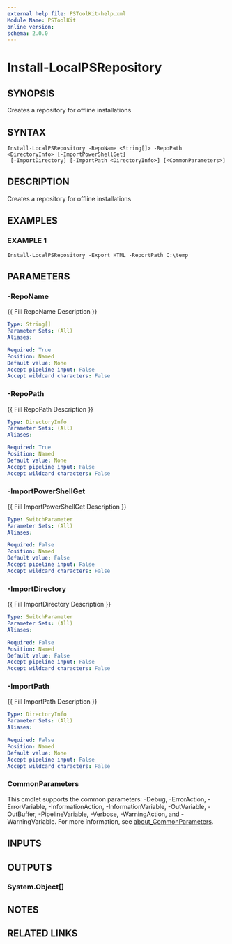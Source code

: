 ```yaml
---
external help file: PSToolKit-help.xml
Module Name: PSToolKit
online version:
schema: 2.0.0
---
```


# Install-LocalPSRepository

## SYNOPSIS
Creates a repository for offline installations

## SYNTAX

```
Install-LocalPSRepository -RepoName <String[]> -RepoPath <DirectoryInfo> [-ImportPowerShellGet]
 [-ImportDirectory] [-ImportPath <DirectoryInfo>] [<CommonParameters>]
```

## DESCRIPTION
Creates a repository for offline installations

## EXAMPLES

### EXAMPLE 1
```
Install-LocalPSRepository -Export HTML -ReportPath C:\temp
```

## PARAMETERS

### -RepoName
{{ Fill RepoName Description }}

```yaml
Type: String[]
Parameter Sets: (All)
Aliases:

Required: True
Position: Named
Default value: None
Accept pipeline input: False
Accept wildcard characters: False
```

### -RepoPath
{{ Fill RepoPath Description }}

```yaml
Type: DirectoryInfo
Parameter Sets: (All)
Aliases:

Required: True
Position: Named
Default value: None
Accept pipeline input: False
Accept wildcard characters: False
```

### -ImportPowerShellGet
{{ Fill ImportPowerShellGet Description }}

```yaml
Type: SwitchParameter
Parameter Sets: (All)
Aliases:

Required: False
Position: Named
Default value: False
Accept pipeline input: False
Accept wildcard characters: False
```

### -ImportDirectory
{{ Fill ImportDirectory Description }}

```yaml
Type: SwitchParameter
Parameter Sets: (All)
Aliases:

Required: False
Position: Named
Default value: False
Accept pipeline input: False
Accept wildcard characters: False
```

### -ImportPath
{{ Fill ImportPath Description }}

```yaml
Type: DirectoryInfo
Parameter Sets: (All)
Aliases:

Required: False
Position: Named
Default value: None
Accept pipeline input: False
Accept wildcard characters: False
```

### CommonParameters
This cmdlet supports the common parameters: -Debug, -ErrorAction, -ErrorVariable, -InformationAction, -InformationVariable, -OutVariable, -OutBuffer, -PipelineVariable, -Verbose, -WarningAction, and -WarningVariable. For more information, see [about_CommonParameters](http://go.microsoft.com/fwlink/?LinkID=113216).

## INPUTS

## OUTPUTS

### System.Object[]
## NOTES

## RELATED LINKS
